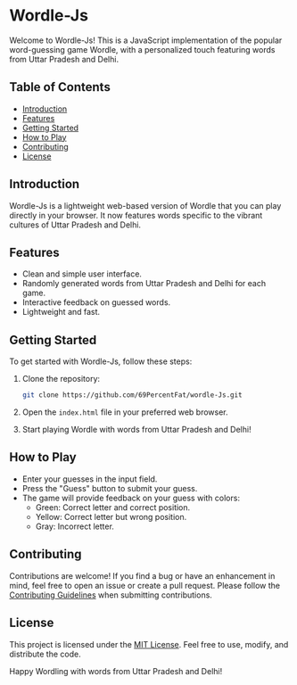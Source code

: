 
# Wordle-Js

Welcome to Wordle-Js! This is a JavaScript implementation of the popular word-guessing game Wordle, with a personalized touch featuring words from Uttar Pradesh and Delhi.

## Table of Contents
- [Introduction](#introduction)
- [Features](#features)
- [Getting Started](#getting-started)
- [How to Play](#how-to-play)
- [Contributing](#contributing)
- [License](#license)

## Introduction

Wordle-Js is a lightweight web-based version of Wordle that you can play directly in your browser. It now features words specific to the vibrant cultures of Uttar Pradesh and Delhi.

## Features

- Clean and simple user interface.
- Randomly generated words from Uttar Pradesh and Delhi for each game.
- Interactive feedback on guessed words.
- Lightweight and fast.

## Getting Started

To get started with Wordle-Js, follow these steps:

1. Clone the repository:
   ```bash
   git clone https://github.com/69PercentFat/wordle-Js.git
   ```

2. Open the `index.html` file in your preferred web browser.

3. Start playing Wordle with words from Uttar Pradesh and Delhi!

## How to Play

- Enter your guesses in the input field.
- Press the "Guess" button to submit your guess.
- The game will provide feedback on your guess with colors:
  - Green: Correct letter and correct position.
  - Yellow: Correct letter but wrong position.
  - Gray: Incorrect letter.

## Contributing

Contributions are welcome! If you find a bug or have an enhancement in mind, feel free to open an issue or create a pull request. Please follow the [Contributing Guidelines](CONTRIBUTING.md) when submitting contributions.

## License

This project is licensed under the [MIT License](LICENSE). Feel free to use, modify, and distribute the code.

Happy Wordling with words from Uttar Pradesh and Delhi!
